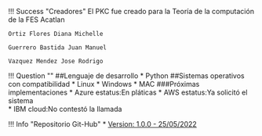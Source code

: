 !!! Success "Creadores"
    El PKC fue creado para la Teoría de la computación de la FES Acatlan
    
    Ortiz Flores Diana Michelle
    
    Guerrero Bastida Juan Manuel
    
    Vazquez Mendez Jose Rodrigo

!!! Question ""
    ##Lenguaje de desarrollo
    * Python
    ##Sistemas operativos con compatibilidad
    * Linux
    * Windows
    * MAC
    ###Próximas implementaciones
    * Azure estatus:En pláticas
    * AWS estatus:Ya solicitó el sistema  
    * IBM cloud:No contestó la llamada

!!! Info "Repositorio Git-Hub"
    * [Version: 1.0.0 - 25/05/2022](https://github.com/Jonhystreet/Verificador-de-llaves-palindromas)

